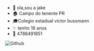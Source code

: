  - 🌸 ola,sou a jake
 - 🏠 Campo do tenente PR
 - 🎓Colegio estadual victor bussmann
 - ✨ tenho 16 anos
 - 📱 4788491851
 
 
 ![Github](https://img.shields.io/badge/GitHub-100000?style=for-the-badge&logo=github&logoColor=white)

